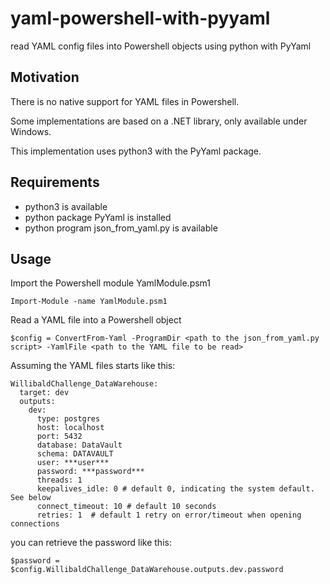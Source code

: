 # yaml-powershell-with-pyyaml
read YAML config files into Powershell objects using python with PyYaml

## Motivation
There is no native support for YAML files in Powershell.

Some implementations are based on a .NET library, only available under Windows.

This implementation uses python3 with the PyYaml package.

## Requirements
* python3 is available
* python package PyYaml is installed
* python program json_from_yaml.py is available
  
## Usage
Import the Powershell module YamlModule.psm1

``Import-Module -name YamlModule.psm1``

Read a YAML file into a Powershell object

``$config = ConvertFrom-Yaml -ProgramDir <path to the json_from_yaml.py script> -YamlFile <path to the YAML file to be read>``

Assuming the YAML files starts like this:

```
WillibaldChallenge_DataWarehouse:
  target: dev
  outputs:
    dev:
      type: postgres
      host: localhost
      port: 5432
      database: DataVault
      schema: DATAVAULT
      user: ***user***
      password: ***password***
      threads: 1
      keepalives_idle: 0 # default 0, indicating the system default. See below
      connect_timeout: 10 # default 10 seconds
      retries: 1  # default 1 retry on error/timeout when opening connections
```

you can retrieve the password like this:

``$password = $config.WillibaldChallenge_DataWarehouse.outputs.dev.password``

